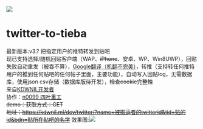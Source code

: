![](https://kdwnil.ml/favicon.ico)
# twitter-to-tieba
最新版本:v3.?
把指定用户的推特转发到贴吧<br />
现已支持选择/随机回贴客户端（WAP、<del>iPhone</del>、安卓、WP、Win8UWP），回贴失败自动重发（被吞不算），[Google翻译（机翻不完美）](https://github.com/statickidz/php-google-translate-free)，转推（支持转任何推特用户的推到任何贴吧的任何帖子里面，主要功能），自动写入回贴log，无需数据库，使用json csv存储（数据库版待开发），<del>检查cookie完整性</del><br />
来自[KDWNIL开发者](https://kdwnil.ml)<br />
协作：[n0099 四叶重工](https://n0099.cf)<br />
<del>demo：获取方式：GET<br />地址：https://kdwnil.ml/dev/twitter/?name=被搬运者的twitterid&tid=贴的id&bdn=贴所在贴吧的名字</del>
效果图:![](https://github.com/yaoyichi2011/kdwnilpic/blob/master/twtotb1.png)
